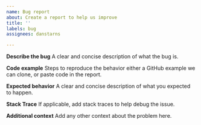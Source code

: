 ```yaml
---
name: Bug report
about: Create a report to help us improve
title: ''
labels: bug
assignees: danstarns

---
```


**Describe the bug**
A clear and concise description of what the bug is.

**Code example**
Steps to reproduce the behavior either a GitHub example we can clone, or paste code in the report. 

**Expected behavior**
A clear and concise description of what you expected to happen.

**Stack Trace**
If applicable, add stack traces to help debug the issue. 

**Additional context**
Add any other context about the problem here.
